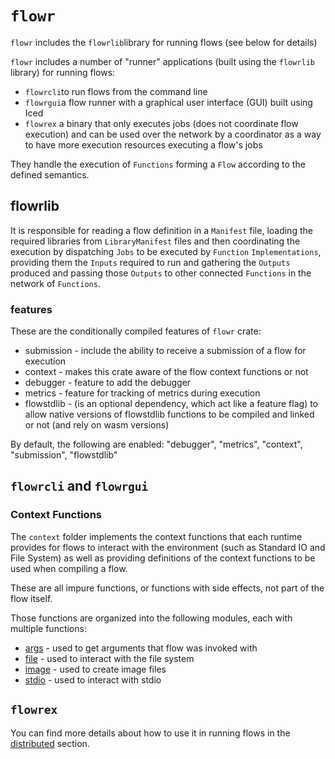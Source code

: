 # `flowr`

`flowr` includes the `flowrlib`library for running flows (see below for details)

`flowr` includes a number of "runner" applications (built using the `flowrlib` library) for running flows:
- `flowrcli`to run flows from the command line
- `flowrgui`a flow runner with a graphical user interface (GUI) built using Iced
- `flowrex` a binary that only executes jobs (does not coordinate flow execution) and can be used over the network 
  by a coordinator as a way to have more execution resources executing a flow's jobs

They handle the execution of `Functions` forming a `Flow` according to the defined semantics.

## flowrlib
It is responsible for reading a flow definition in a `Manifest` file, loading the required libraries
from `LibraryManifest` files and then coordinating the execution by dispatching `Jobs` to be executed
by `Function` `Implementations`, providing them the `Inputs` required to run and gathering the `Outputs` produced
and passing those `Outputs` to other connected `Functions` in the network of `Functions`.

### features
These are the conditionally compiled features of `flowr` crate:
- submission - include the ability to receive a submission of a flow for execution
- context - makes this crate aware of the flow context functions or not
- debugger - feature to add the debugger
- metrics - feature for tracking of metrics during execution
- flowstdlib - (is an optional dependency, which act like a feature flag) to allow native versions of flowstdlib
functions to be compiled and linked or not (and rely on wasm versions)

By default, the following are enabled: "debugger", "metrics", "context", "submission", "flowstdlib"

## `flowrcli` and `flowrgui`

### Context Functions
The `context` folder implements the context functions that each runtime provides for flows to interact with the 
environment (such as Standard IO and File System) as well as providing definitions of the context functions 
to be used when compiling a flow.

These are all impure functions, or functions with side effects, not part of the flow itself.

Those functions are organized into the following modules, each with multiple functions:
* [args](src/bin/flowrcli/context/args/args.md) - used to get arguments that flow was invoked with
* [file](src/bin/flowrcli/context/file/file.md) - used to interact with the file system
* [image](src/bin/flowrcli/context/image/image.md) - used to create image files
* [stdio](src/bin/flowrcli/context/stdio/stdio.md) - used to interact with stdio

## `flowrex`
You can find more details about how to use it in running flows in the [distributed](../docs/running/distributed.md)
section.